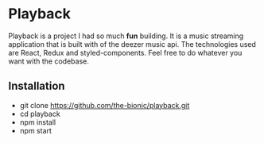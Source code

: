 # Playback
Playback is a project I had so much **fun** building. It is a music streaming application that is built with of the deezer music api. The technologies used are React, Redux and styled-components. Feel free to do whatever you want with the codebase.

## Installation
* git clone https://github.com/the-bionic/playback.git 
* cd playback
* npm install
* npm start

